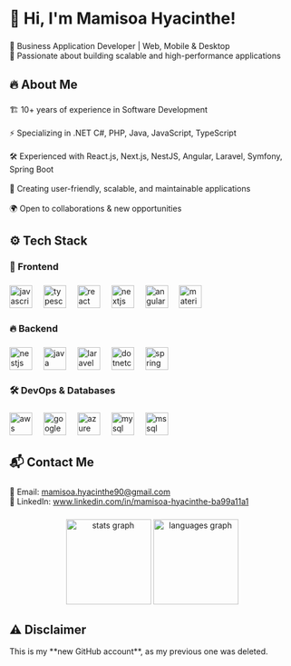 <h1 align="left">👋 Hi, I'm Mamisoa Hyacinthe!</h1>

###

<p align="left">🚀 Business Application Developer | Web, Mobile & Desktop<br>🎯 Passionate about building scalable and high-performance applications</p>

###

<h2 align="left">🔥 About Me</h2>

###

<p align="left">🏗️ 10+ years of experience in Software Development<br><br>⚡ Specializing in .NET C#, PHP, Java, JavaScript, TypeScript<br><br>🛠️ Experienced with React.js, Next.js, NestJS, Angular, Laravel, Symfony, Spring Boot<br><br>📱 Creating user-friendly, scalable, and maintainable applications<br><br>🌍 Open to collaborations & new opportunities</p>

###

<h2 align="left">⚙️ Tech Stack</h2>

###

<h3 align="left">🚀 Frontend</h3>

###

<div align="left">
  <img src="https://cdn.jsdelivr.net/gh/devicons/devicon/icons/javascript/javascript-original.svg" height="40" alt="javascript logo"  />
  <img width="12" />
  <img src="https://cdn.jsdelivr.net/gh/devicons/devicon/icons/typescript/typescript-original.svg" height="40" alt="typescript logo"  />
  <img width="12" />
  <img src="https://cdn.jsdelivr.net/gh/devicons/devicon/icons/react/react-original.svg" height="40" alt="react logo"  />
  <img width="12" />
  <img src="https://cdn.jsdelivr.net/gh/devicons/devicon/icons/nextjs/nextjs-original.svg" height="40" alt="nextjs logo"  />
  <img width="12" />
  <img src="https://cdn.jsdelivr.net/gh/devicons/devicon/icons/angularjs/angularjs-original.svg" height="40" alt="angularjs logo"  />
  <img width="12" />
  <img src="https://cdn.jsdelivr.net/gh/devicons/devicon/icons/materialui/materialui-original.svg" height="40" alt="materialui logo"  />
</div>

###

<h3 align="left">🔥 Backend</h3>

###

<div align="left">
  <img src="https://cdn.jsdelivr.net/gh/devicons/devicon/icons/nestjs/nestjs-original.svg" height="40" alt="nestjs logo"  />
  <img width="12" />
  <img src="https://cdn.jsdelivr.net/gh/devicons/devicon/icons/java/java-original.svg" height="40" alt="java logo"  />
  <img width="12" />
  <img src="https://cdn.jsdelivr.net/gh/devicons/devicon/icons/laravel/laravel-original.svg" height="40" alt="laravel logo"  />
  <img width="12" />
  <img src="https://cdn.jsdelivr.net/gh/devicons/devicon/icons/dotnetcore/dotnetcore-original.svg" height="40" alt="dotnetcore logo"  />
  <img width="12" />
  <img src="https://cdn.jsdelivr.net/gh/devicons/devicon/icons/spring/spring-original.svg" height="40" alt="spring boot logo"  />
</div>

###

<h3 align="left">🛠️ DevOps & Databases</h3>

###

<div align="left">
  <img src="https://cdn.jsdelivr.net/gh/devicons/devicon/icons/amazonwebservices/amazonwebservices-original.svg" height="40" alt="aws logo"  />
  <img width="12" />
  <img src="https://cdn.jsdelivr.net/gh/devicons/devicon/icons/googlecloud/googlecloud-original.svg" height="40" alt="google cloud logo"  />
  <img width="12" />
  <img src="https://cdn.jsdelivr.net/gh/devicons/devicon/icons/azure/azure-original.svg" height="40" alt="azure logo"  />
  <img width="12" />
  <img src="https://cdn.jsdelivr.net/gh/devicons/devicon/icons/mysql/mysql-original.svg" height="40" alt="mysql logo"  />
  <img width="12" />
  <img src="https://cdn.jsdelivr.net/gh/devicons/devicon/icons/microsoftsqlserver/microsoftsqlserver-plain.svg" height="40" alt="mssql logo"  />
</div>

###

<h2 align="left">📬 Contact Me</h2>

###

<p align="left">
  📧 Email: <a href="mailto:mamisoa.hyacinthe90@gmail.com">mamisoa.hyacinthe90@gmail.com</a><br>
  🔗 LinkedIn: <a href="https://www.linkedin.com/in/mamisoa-hyacinthe-ba99a11a1">www.linkedin.com/in/mamisoa-hyacinthe-ba99a11a1</a>
</p>

###

<div align="center">
  <img src="https://github-readme-stats.vercel.app/api?username=MamisoaHyacinthe&hide_title=false&hide_rank=false&show_icons=true&include_all_commits=true&count_private=true&disable_animations=false&theme=dracula&locale=en&hide_border=false&order=1" height="150" alt="stats graph"  />
  <img src="https://github-readme-stats.vercel.app/api/top-langs?username=MamisoaHyacinthe&locale=en&hide_title=false&layout=compact&card_width=320&langs_count=5&theme=dracula&hide_border=false&order=2" height="150" alt="languages graph"  />
</div>

###

<h2 align="left">⚠️ Disclaimer</h2>

<p align="left">This is my **new GitHub account**, as my previous one was deleted.</p>
